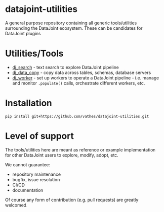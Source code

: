 # datajoint-utilities
A general purpose repository containing all generic tools/utilities surrounding the DataJoint ecosystem. These can be candidates for DataJoint plugins


# Utilities/Tools

+ [dj_search](./datajoint_utilities/dj_search) - text search to explore DataJoint pipeline
+ [dj_data_copy](./datajoint_utilities/dj_data_copy) - copy data across tables, schemas, database servers
+ [dj_worker](./datajoint_utilities/dj_worker) - set up workers to operate a DataJoint pipeline - i.e. manage and monitor `.populate()` calls, orchestrate different workers, etc.


# Installation

```
pip install git+https://github.com/vathes/datajoint-utilities.git
```


# Level of support

The tools/utilities here are meant as reference or example implementation for other DataJoint 
users to explore, modify, adopt, etc.

We cannot guarantee:
+ repository maintenance
+ bugfix, issue resolution
+ CI/CD
+ documentation

Of course any form of contribution (e.g. pull requests) are greatly welcomed. 

